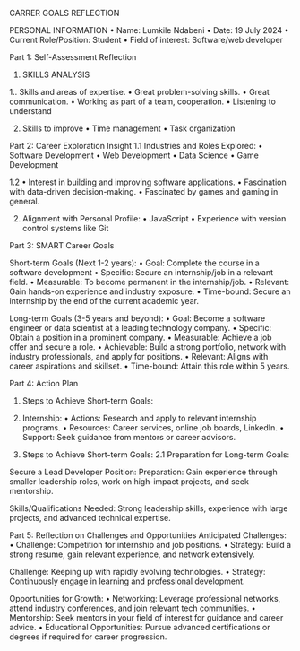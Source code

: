CARRER GOALS REFLECTION

PERSONAL INFORMATION
•	Name: Lumkile Ndabeni
•	Date: 19 July 2024
•	Current Role/Position: Student
•	Field of interest: Software/web developer

Part 1: Self-Assessment Reflection
1.	SKILLS ANALYSIS

1.. Skills and areas of expertise.
•	Great problem-solving skills.
•	Great communication.
•	Working as part of a team, cooperation.
•	Listening to understand

2. Skills to improve
•	Time management
•	Task organization

Part 2: Career Exploration Insight
1.1 Industries and Roles Explored:
•	Software Development
•	Web Development
•	Data Science
•	Game Development

1.2 
•	 Interest in building and improving software applications.
•	Fascination with data-driven decision-making.
•	Fascinated by games and gaming in general.

2. Alignment with Personal Profile:
•	 JavaScript
•	Experience with version control systems like Git

Part 3: SMART Career Goals

Short-term Goals (Next 1-2 years):
•	Goal: Complete the course in a software development
•	Specific: Secure an internship/job in a relevant field.
•	Measurable: To become permanent in the internship/job.
•	Relevant: Gain hands-on experience and industry exposure.
•	Time-bound: Secure an internship by the end of the current academic year.

Long-term Goals (3-5 years and beyond):
•	Goal: Become a software engineer or data scientist at a leading technology company.
•	Specific: Obtain a position in a prominent company.
•	Measurable: Achieve a job offer and secure a role.
•	Achievable: Build a strong portfolio, network with industry professionals, and apply for positions.
•	Relevant: Aligns with career aspirations and skillset.
•	Time-bound: Attain this role within 5 years.


Part 4: Action Plan
1. Steps to Achieve Short-term Goals:
1.	Internship:
•	Actions: Research and apply to relevant internship programs.
•	Resources: Career services, online job boards, LinkedIn.
•	Support: Seek guidance from mentors or career advisors.

2. Steps to Achieve Short-term Goals:
2.1 Preparation for Long-term Goals:

Secure a Lead Developer Position:
Preparation: Gain experience through smaller leadership roles, work on high-impact projects, and seek mentorship.

Skills/Qualifications Needed: Strong leadership skills, experience with large projects, and advanced technical expertise.

Part 5: Reflection on Challenges and Opportunities
Anticipated Challenges:
•	Challenge: Competition for internship and job positions.
•	Strategy: Build a strong resume, gain relevant experience, and network extensively.

Challenge: Keeping up with rapidly evolving technologies.
•	Strategy: Continuously engage in learning and professional development.


Opportunities for Growth:
•	Networking: Leverage professional networks, attend industry conferences, and join relevant tech communities.
•	Mentorship: Seek mentors in your field of interest for guidance and career advice.
•	Educational Opportunities: Pursue advanced certifications or degrees if required for career progression.
